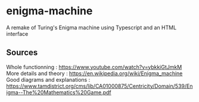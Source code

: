 # enigma-machine
A remake of Turing's Enigma machine using Typescript and an HTML interface



## Sources
Whole functionning : https://www.youtube.com/watch?v=ybkkiGtJmkM
More details and theory : https://en.wikipedia.org/wiki/Enigma_machine
Good diagrams and explanations : https://www.tamdistrict.org/cms/lib/CA01000875/Centricity/Domain/539/Enigma--The%20Mathematics%20Game.pdf
